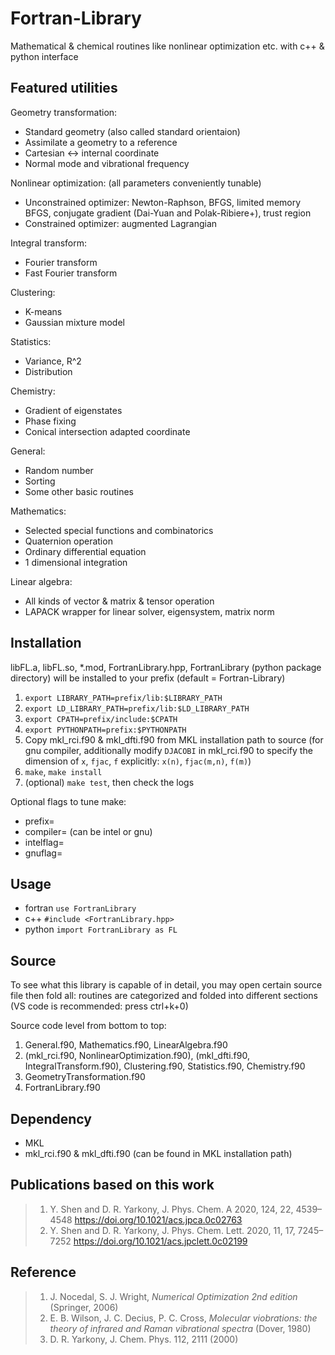 # Fortran-Library
Mathematical & chemical routines like nonlinear optimization etc. with c++ & python interface

## Featured utilities
Geometry transformation:
* Standard geometry (also called standard orientaion)
* Assimilate a geometry to a reference
* Cartesian <-> internal coordinate
* Normal mode and vibrational frequency

Nonlinear optimization: (all parameters conveniently tunable)
* Unconstrained optimizer:
Newton-Raphson, BFGS, limited memory BFGS, conjugate gradient (Dai-Yuan and Polak-Ribiere+), trust region
* Constrained optimizer: augmented Lagrangian

Integral transform:
* Fourier transform
* Fast Fourier transform

Clustering:
* K-means
* Gaussian mixture model

Statistics:
* Variance, R^2
* Distribution

Chemistry:
* Gradient of eigenstates
* Phase fixing
* Conical intersection adapted coordinate

General:
* Random number
* Sorting
* Some other basic routines

Mathematics:
* Selected special functions and combinatorics
* Quaternion operation
* Ordinary differential equation
* 1 dimensional integration

Linear algebra:
* All kinds of vector & matrix & tensor operation
* LAPACK wrapper for linear solver, eigensystem, matrix norm

## Installation
libFL.a, libFL.so, *.mod, FortranLibrary.hpp, FortranLibrary (python package directory) will be installed to your prefix (default = Fortran-Library)
1. `export LIBRARY_PATH=prefix/lib:$LIBRARY_PATH`
2. `export LD_LIBRARY_PATH=prefix/lib:$LD_LIBRARY_PATH`
3. `export CPATH=prefix/include:$CPATH`
4. `export PYTHONPATH=prefix:$PYTHONPATH`
5. Copy mkl_rci.f90 & mkl_dfti.f90 from MKL installation path to source (for gnu compiler, additionally modify `DJACOBI` in mkl_rci.f90 to specify the dimension of `x`, `fjac`, `f` explicitly: `x(n)`, `fjac(m,n)`, `f(m)`)
6. `make`, `make install`
7. (optional) `make test`, then check the logs

Optional flags to tune make:
* prefix=
* compiler= (can be intel or gnu)
* intelflag=
* gnuflag=

## Usage
* fortran `use FortranLibrary`
* c++ `#include <FortranLibrary.hpp>`
* python `import FortranLibrary as FL`

## Source
To see what this library is capable of in detail, you may open certain source file then fold all: routines are categorized and folded into different sections (VS code is recommended: press ctrl+k+0)

Source code level from bottom to top:
1. General.f90, Mathematics.f90, LinearAlgebra.f90
2. (mkl_rci.f90, NonlinearOptimization.f90), (mkl_dfti.f90, IntegralTransform.f90), Clustering.f90, Statistics.f90, Chemistry.f90
3. GeometryTransformation.f90
4. FortranLibrary.f90

## Dependency
* MKL
* mkl_rci.f90 & mkl_dfti.f90 (can be found in MKL installation path)

## Publications based on this work
> 1. Y. Shen and D. R. Yarkony, J. Phys. Chem. A 2020, 124, 22, 4539–4548 https://doi.org/10.1021/acs.jpca.0c02763
> 2. Y. Shen and D. R. Yarkony, J. Phys. Chem. Lett. 2020, 11, 17, 7245–7252 https://doi.org/10.1021/acs.jpclett.0c02199

## Reference
> 1. J. Nocedal, S. J. Wright, *Numerical Optimization 2nd edition* (Springer, 2006)
> 2. E. B. Wilson, J. C. Decius, P. C. Cross, *Molecular viobrations: the theory of infrared and Raman vibrational spectra* (Dover, 1980)
> 3. D. R. Yarkony, J. Chem. Phys. 112, 2111 (2000)